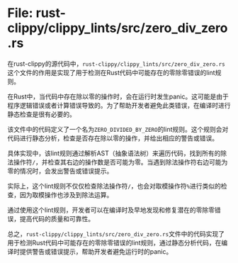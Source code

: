 # File: rust-clippy/clippy_lints/src/zero_div_zero.rs

在rust-clippy的源代码中，`rust-clippy/clippy_lints/src/zero_div_zero.rs`这个文件的作用是实现了用于检测在Rust代码中可能存在的零除零错误的lint规则。

在Rust中，当代码中存在除以零的操作时，会在运行时发生panic。这可能是由于程序逻辑错误或者计算错误导致的。为了帮助开发者避免此类错误，在编译时进行静态检查是很有必要的。

该文件中的代码定义了一个名为`ZERO_DIVIDED_BY_ZERO`的lint规则。这个规则会对代码进行静态分析，检查是否存在除以零的操作，并给出相应的警告或错误。

具体实现中，该lint规则通过解析AST（抽象语法树）来遍历代码，找到所有的除法操作符`/`，并检查其右边的操作数是否可能为零。当遇到除法操作符右边可能为零的情况时，会发出警告或错误提示。

实际上，这个lint规则不仅仅检查除法操作符`/`，也会对取模操作符`%`进行类似的检查，因为取模操作也涉及到除法运算。

通过使用这个lint规则，开发者可以在编译时及早地发现和修复潜在的零除零错误，提高代码的质量和可靠性。

总之，`rust-clippy/clippy_lints/src/zero_div_zero.rs`文件中的代码实现了用于检测Rust代码中可能存在的零除零错误的lint规则，通过静态分析代码，在编译时提供警告或错误提示，帮助开发者避免运行时的panic。

